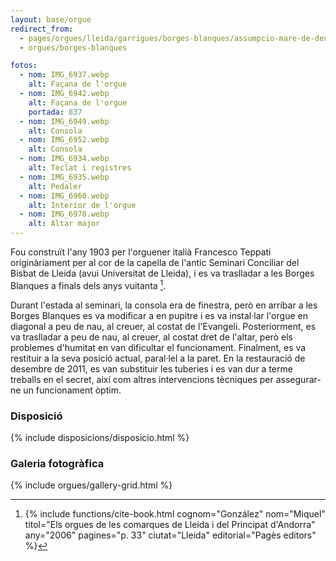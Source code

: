 ```yaml
---
layout: base/orgue
redirect_from:
  - pages/orgues/lleida/garrigues/borges-blanques/assumpcio-mare-de-deu
  - orgues/borges-blanques

fotos:
  - nom: IMG_6937.webp
    alt: Façana de l'orgue
  - nom: IMG_6942.webp
    alt: Façana de l'orgue
    portada: 837
  - nom: IMG_6949.webp
    alt: Consola
  - nom: IMG_6952.webp
    alt: Consola
  - nom: IMG_6934.webp
    alt: Teclat i registres
  - nom: IMG_6935.webp
    alt: Pedaler
  - nom: IMG_6960.webp
    alt: Interior de l'orgue
  - nom: IMG_6978.webp
    alt: Altar major
---
```


Fou construït l'any 1903 per l'orguener italià Francesco Teppati originàriament per al cor de la capella de l'antic Seminari
Conciliar del Bisbat de Lleida (avui Universitat de Lleida), i es va traslladar a les Borges Blanques a finals dels anys vuitanta [^1].

Durant l'estada al seminari, la consola era de finestra, però en arribar a les Borges Blanques es va modificar a en pupitre i
es va instal·lar l'orgue en diagonal a peu de nau, al creuer, al costat de l'Evangeli. Posteriorment, es va traslladar a peu de nau,
al creuer, al costat dret de l'altar, però els problemes d'humitat en van dificultar el funcionament.
Finalment, es va restituir a la seva posició actual, paral·lel a la paret. En la restauració de desembre de 2011, es van substituir
les tuberies i es van dur a terme treballs en el secret, així com altres intervencions tècniques per assegurar-ne un funcionament òptim.

[^1]: {% include functions/cite-book.html cognom="González" nom="Miquel" titol="Els orgues de les comarques de Lleida i del Principat d'Andorra" any="2006" pagines="p. 33" ciutat="Lleida" editorial="Pagès editors" %}

### Disposició

{% include disposicions/disposicio.html %}

### Galeria fotogràfica

{% include orgues/gallery-grid.html %}
